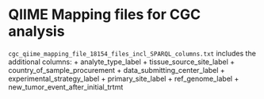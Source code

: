 # QIIME Mapping files for CGC analysis

```cgc_qiime_mapping_file_18154_files_incl_SPARQL_columns.txt``` includes the additional columns:
	+ analyte_type_label
	+ tissue_source_site_label
	+ country_of_sample_procurement
	+ data_submitting_center_label
	+ experimental_strategy_label
	+ primary_site_label
	+ ref_genome_label
	+ new_tumor_event_after_initial_trtmt